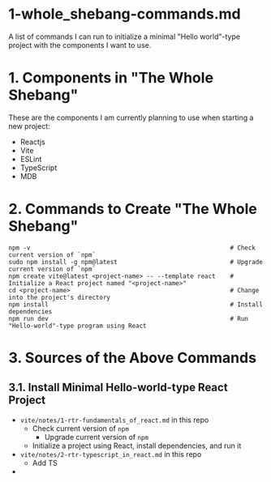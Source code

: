 
# 1-whole_shebang-commands.md

A list of commands I can run to initialize a minimal "Hello world"-type project with the components I want to use.

# 1. Components in "The Whole Shebang"

These are the components I am currently planning to use when starting a new project:

- Reactjs
- Vite
- ESLint
- TypeScript
- MDB

# 2. Commands to Create "The Whole Shebang"

```
npm -v                                                       # Check current version of `npm`
sudo npm install -g npm@latest                               # Upgrade current version of `npm`
npm create vite@latest <project-name> -- --template react    # Initialize a React project named "<project-name>"
cd <project-name>                                            # Change into the project's directory
npm install                                                  # Install dependencies
npm run dev                                                  # Run "Hello-world"-type program using React
```

# 3. Sources of the Above Commands

## 3.1. Install Minimal Hello-world-type React Project

- `vite/notes/1-rtr-fundamentals_of_react.md` in this repo
  - Check current version of `npm`
    - Upgrade current version of `npm`
  - Initialize a project using React, install dependencies, and run it
- `vite/notes/2-rtr-typescript_in_react.md` in this repo
  - Add TS
- 


